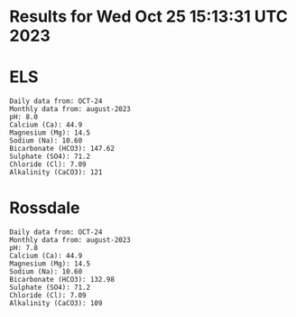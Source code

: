 # Results for Wed Oct 25 15:13:31 UTC 2023
# ELS
```
Daily data from: OCT-24
Monthly data from: august-2023
pH: 8.0
Calcium (Ca): 44.9
Magnesium (Mg): 14.5
Sodium (Na): 10.60
Bicarbonate (HCO3): 147.62
Sulphate (SO4): 71.2
Chloride (Cl): 7.09
Alkalinity (CaCO3): 121
```
# Rossdale
```
Daily data from: OCT-24
Monthly data from: august-2023
pH: 7.8
Calcium (Ca): 44.9
Magnesium (Mg): 14.5
Sodium (Na): 10.60
Bicarbonate (HCO3): 132.98
Sulphate (SO4): 71.2
Chloride (Cl): 7.09
Alkalinity (CaCO3): 109
```
